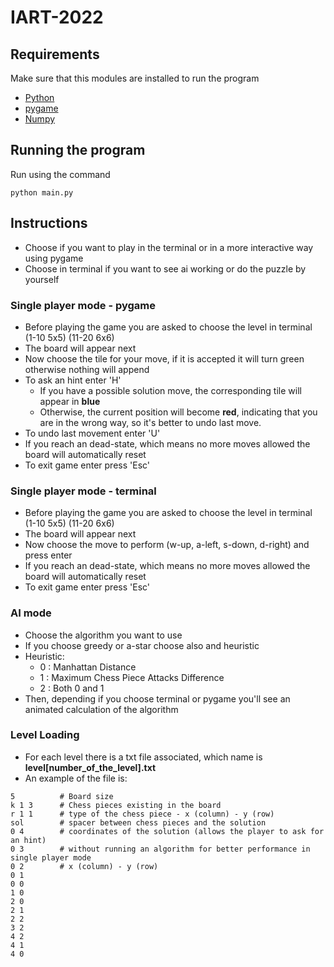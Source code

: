 # IART-2022

## Requirements

Make sure that this modules are installed to run the program

- [Python](https://www.python.org/downloads/)
- [pygame](https://www.pygame.org/wiki/GettingStarted#Pygame%20Installation)
- [Numpy](https://numpy.org/install/)

## Running the program

Run using the command
``` 
python main.py
```

## Instructions

- Choose if you want to play in the terminal or in a more interactive way using pygame
- Choose in terminal if you want to see ai working or do the puzzle by yourself


### Single player mode - pygame

- Before playing the game you are asked to choose the level in terminal (1-10 5x5) (11-20 6x6)
- The board will appear next
- Now choose the tile for your move, if it is accepted it will turn green otherwise nothing will append
- To ask an hint enter 'H'
  - If you have a possible solution move, the corresponding tile will appear in **blue**
  - Otherwise, the current position will become **red**, indicating that you are in the wrong way, so it's better to undo last move.
- To undo last movement enter 'U'
- If you reach an dead-state, which means no more moves allowed the board will automatically reset
- To exit game enter press 'Esc' 


### Single player mode - terminal

- Before playing the game you are asked to choose the level in terminal (1-10 5x5) (11-20 6x6)
- The board will appear next
- Now choose the move to perform (w-up, a-left, s-down, d-right) and press enter
- If you reach an dead-state, which means no more moves allowed the board will automatically reset
- To exit game enter press 'Esc' 


### AI mode 

- Choose the algorithm you want to use
- If you choose greedy or a-star choose also and heuristic
- Heuristic:
  - 0 : Manhattan Distance
  - 1 : Maximum Chess Piece Attacks Difference
  - 2 : Both 0 and 1
- Then, depending if you choose terminal or pygame you'll see an animated calculation of the algorithm

### Level Loading
- For each level there is a txt file associated, which name is **level[number_of_the_level].txt**
- An example of the file is:
```
5          # Board size
k 1 3      # Chess pieces existing in the board
r 1 1      # type of the chess piece - x (column) - y (row)
sol        # spacer between chess pieces and the solution
0 4        # coordinates of the solution (allows the player to ask for an hint)
0 3        # without running an algorithm for better performance in single player mode 
0 2        # x (column) - y (row)
0 1        
0 0        
1 0        
2 0        
2 1        
2 2        
3 2        
4 2        
4 1        
4 0        
```